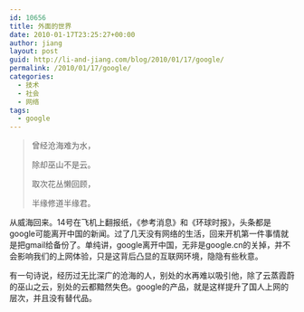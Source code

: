 ```yaml
---
id: 10656
title: 外面的世界
date: 2010-01-17T23:25:27+00:00
author: jiang
layout: post
guid: http://li-and-jiang.com/blog/2010/01/17/google/
permalink: /2010/01/17/google/
categories:
  - 技术
  - 社会
  - 网络
tags:
  - google
---
```

> 曾经沧海难为水，
> 
> 除却巫山不是云。
> 
> 取次花丛懒回顾，
> 
> 半缘修道半缘君。

从威海回来。14号在飞机上翻报纸，《参考消息》和《环球时报》，头条都是google可能离开中国的新闻。过了几天没有网络的生活，回来开机第一件事情就是把gmail给备份了。单纯讲，google离开中国，无非是google.cn的关掉，并不会影响我们的上网体验，只是这背后凸显的互联网环境，隐隐有些秋意。

有一句诗说，经历过无比深广的沧海的人，别处的水再难以吸引他，除了云蒸霞蔚的巫山之云，别处的云都黯然失色。google的产品，就是这样提升了国人上网的层次，并且没有替代品。